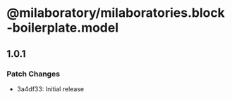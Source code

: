 # @milaboratory/milaboratories.block-boilerplate.model

## 1.0.1

### Patch Changes

- 3a4df33: Initial release
